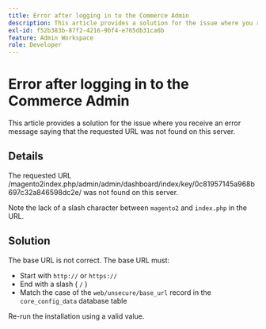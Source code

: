 ```yaml
---
title: Error after logging in to the Commerce Admin
description: This article provides a solution for the issue where you receive an error message saying that the requested URL was not found on this server.
exl-id: f52b383b-87f2-4216-9bf4-e765db31ca6b
feature: Admin Workspace
role: Developer
---
```

# Error after logging in to the Commerce Admin

This article provides a solution for the issue where you receive an error message saying that the requested URL was not found on this server.

## Details

The requested URL /magento2index.php/admin/admin/dashboard/index/key/0c81957145a968b697c32a846598dc2e/ was not found on this server.

Note the lack of a slash character between `magento2` and `index.php` in the URL.

## Solution

The base URL is not correct. The base URL must:

* Start with `http://` or `https://`
* End with a slash ( `/` )
* Match the case of the `web/unsecure/base_url` record in the `core_config_data` database table

Re-run the installation using a valid value.
